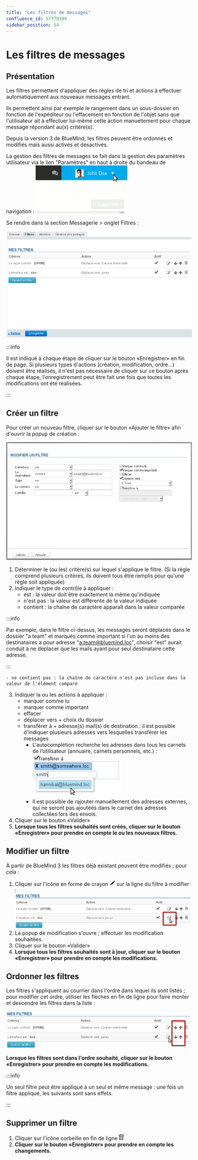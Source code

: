 ```yaml
---
title: "Les filtres de messages"
confluence_id: 57770399
sidebar_position: 54
---
```

# Les filtres de messages


## Présentation

Les filtres permettent d'appliquer des règles de tri et actions à effectuer automatiquement aux nouveaux messages entrant.

Ils permettent ainsi par exemple le rangement dans un sous-dossier en fonction de l'expéditeur ou l'effacement en fonction de l'objet sans que l'utilisateur ait à effectuer lui-même cette action manuellement pour chaque message répondant au(x) critère(s).

Depuis la version 3 de BlueMind, les filtres peuvent être ordonnés et modifiés mais aussi activés et désactivés.


La gestion des filtres de messages se fait dans la gestion des paramètres utilisateur via le lien "Paramètres" en haut à droite du bandeau de navigation : ![](../../../attachments/57770060/57770071.png)

Se rendre dans la section Messagerie > onglet Filtres :

![](../../../attachments/57770399/57770409.png)


:::info

Il est indiqué à chaque étape de cliquer sur le bouton «Enregistrer» en fin de page. Si plusieurs types d'actions (création, modification, ordre...) doivent être réalisés, il n'est pas nécessaire de cliquer sur ce bouton après chaque étape, l'enregistrement peut être fait une fois que toutes les modifications ont été réalisées.

:::

## Créer un filtre

Pour créer un nouveau filtre, cliquer sur le bouton «Ajouter le filtre» afin d'ouvrir la popup de création :

![](../../../attachments/57770399/57770407.png)

1. Déterminer le (ou les) critère(s) sur lequel s'applique le filtre. (Si la règle comprend plusieurs critères, ils doivent tous être remplis pour qu'une règle soit appliquée)
2. Indiquer le type de contrôle à appliquer :
    - est : la valeur doit être exactement la même qu'indiquée
    - n'est pas : la valeur est différente de la valeur indiquée
    - contient : la chaîne de caractère apparaît dans la valeur comparée


:::info

Par exemple, dans le filtre ci-dessus, les messages seront déplacés dans le dossier "a team" et marqués comme important si l'un au moins des destinataires a pour adresse "a.team@bluemind.loc", choisir "est" aurait conduit à ne déplacer que les mails ayant pour seul destinataire cette adresse.

:::

    - ne contient pas : la chaîne de caractère n'est pas incluse dans la valeur de l'élément comparé

3. Indiquer la ou les actions à appliquer :
    - marquer comme lu
    - marquer comme important
    - effacer
    - déplacer vers + choix du dossier
    - transférer à + adresse(s) mail(s) de destination : il est possible d'indiquer plusieurs adresses vers lesquelles transférer les messages
        - L'autocomplétion recherche les adresses dans tous les carnets de l’utilisateur (annuaire, carnets personnels, etc.) :![](../../../attachments/57770399/57770401.png)
        - Il est possible de rajouter manuellement des adresses externes, qui ne seront pas ajoutées dans le carnet des adresses collectées lors des envois.
4. Cliquer sur le bouton «Valider»
5. **Lorsque tous les filtres souhaités sont créés, cliquer sur le bouton «Enregistrer» pour prendre en compte le ou les nouveaux filtres.**


## Modifier un filtre

À partir de BlueMind 3 les filtres déjà existant peuvent être modifiés ; pour cela :

1. Cliquer sur l'icône en forme de crayon ![](../../../attachments/57770399/57770400.png) sur la ligne du filtre à modifier :![](../../../attachments/57770399/57770405.png)
2. La popup de modification s'ouvre ; effectuer les modification souhaitées.
3. Cliquer sur le bouton «Valider»
4. **Lorsque tous les filtres souhaités sont à jour, cliquer sur le bouton «Enregistrer» pour prendre en compte les modifications.**


## Ordonner les filtres

Les filtres s'appliquent au courrier dans l'ordre dans lequel ils sont listés ; pour modifier cet ordre, utiliser les flèches en fin de ligne pour faire monter et descendre les filtres dans la liste :

![](../../../attachments/57770399/57770403.png)

**Lorsque les filtres sont dans l'ordre souhaité, cliquer sur le bouton «Enregistrer» pour prendre en compte les modifications.**


:::info

Un seul filtre peut être appliqué à un seul et même message : une fois un filtre appliqué, les suivants sont sans effets.

:::

## Supprimer un filtre

1. Cliquer sur l'icône corbeille en fin de ligne ![](../../../attachments/17203265/17203279.png)
2. **Cliquer sur le bouton «Enregistrer» pour prendre en compte les changements.**


